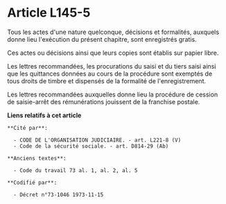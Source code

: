 # Article L145-5

Tous les actes d'une nature quelconque, décisions et formalités, auxquels donne lieu l'exécution du présent chapitre, sont
enregistrés gratis.

Ces actes ou décisions ainsi que leurs copies sont établis sur papier libre.

Les lettres recommandées, les procurations du saisi et du tiers saisi ainsi que les quittances données au cours de la
procédure sont exemptés de tous droits de timbre et dispensés de la formalité de l'enregistrement.

Les lettres recommandées auxquelles donne lieu la procédure de cession de saisie-arrêt des rémunérations jouissent de la
franchise postale.

**Liens relatifs à cet article**

	**Cité par**:

	  - CODE DE L'ORGANISATION JUDICIAIRE. - art. L221-8 (V)
	  - Code de la sécurité sociale. - art. D814-29 (Ab)

	**Anciens textes**:

	  - Code du travail 73 al. 1, al. 2, al. 5

	**Codifié par**:

	  - Décret n°73-1046 1973-11-15
